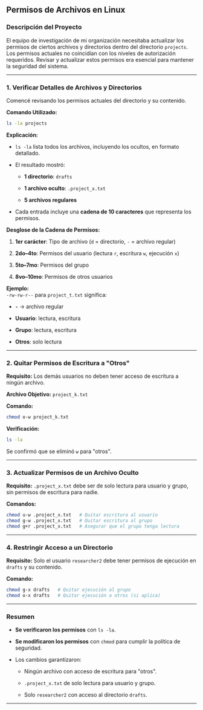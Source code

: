 
## **Permisos de Archivos en Linux**

### **Descripción del Proyecto**

El equipo de investigación de mi organización necesitaba actualizar los permisos de ciertos archivos y directorios dentro del directorio `projects`. Los permisos actuales no coincidían con los niveles de autorización requeridos. Revisar y actualizar estos permisos era esencial para mantener la seguridad del sistema.

---

### **1. Verificar Detalles de Archivos y Directorios**

Comencé revisando los permisos actuales del directorio y su contenido.

**Comando Utilizado:**

```bash
ls -la projects
```

**Explicación:**

- `ls -la` lista todos los archivos, incluyendo los ocultos, en formato detallado.
    
- El resultado mostró:
    
    - **1 directorio**: `drafts`
        
    - **1 archivo oculto**: `.project_x.txt`
        
    - **5 archivos regulares**
        
- Cada entrada incluye una **cadena de 10 caracteres** que representa los permisos.
    

**Desglose de la Cadena de Permisos:**

1. **1er carácter**: Tipo de archivo (`d` = directorio, `-` = archivo regular)
    
2. **2do–4to**: Permisos del usuario (lectura `r`, escritura `w`, ejecución `x`)
    
3. **5to–7mo**: Permisos del grupo
    
4. **8vo–10mo**: Permisos de otros usuarios
    

**Ejemplo:**  
`-rw-rw-r--` para `project_t.txt` significa:

- **`-`** → archivo regular
    
- **Usuario**: lectura, escritura
    
- **Grupo**: lectura, escritura
    
- **Otros**: solo lectura
    

---

### **2. Quitar Permisos de Escritura a "Otros"**

**Requisito:** Los demás usuarios no deben tener acceso de escritura a ningún archivo.

**Archivo Objetivo:** `project_k.txt`

**Comando:**

```bash
chmod o-w project_k.txt
```

**Verificación:**

```bash
ls -la
```

Se confirmó que se eliminó `w` para "otros".

---

### **3. Actualizar Permisos de un Archivo Oculto**

**Requisito:** `.project_x.txt` debe ser de solo lectura para usuario y grupo, sin permisos de escritura para nadie.

**Comandos:**

```bash
chmod u-w .project_x.txt   # Quitar escritura al usuario  
chmod g-w .project_x.txt   # Quitar escritura al grupo  
chmod g+r .project_x.txt   # Asegurar que el grupo tenga lectura  
```

---

### **4. Restringir Acceso a un Directorio**

**Requisito:** Solo el usuario `researcher2` debe tener permisos de ejecución en `drafts` y su contenido.

**Comando:**

```bash
chmod g-x drafts   # Quitar ejecución al grupo  
chmod o-x drafts   # Quitar ejecución a otros (si aplica)  
```

---

### **Resumen**

- **Se verificaron los permisos** con `ls -la`.
    
- **Se modificaron los permisos** con `chmod` para cumplir la política de seguridad.
    
- Los cambios garantizaron:
    
    - Ningún archivo con acceso de escritura para "otros".
        
    - `.project_x.txt` de solo lectura para usuario y grupo.
        
    - Solo `researcher2` con acceso al directorio `drafts`.
        

---


